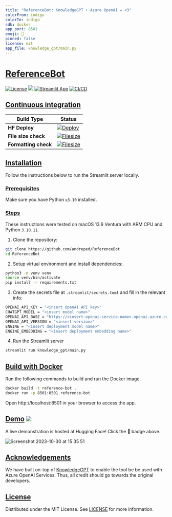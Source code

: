 ```yaml
---
title: "ReferenceBot: KnowledgeGPT + Azure OpenAI = <3"
colorFrom: indigo
colorTo: indigo
sdk: docker
app_port: 8501
emoji: 💬
pinned: false
license: mit
app_file: knowledge_gpt/main.py
---
```


# [ReferenceBot](https://github.com/andreped/referencebot#referencebot)

[![License](https://img.shields.io/badge/License-MIT-green.svg)](https://opensource.org/licenses/MIT)
<a target="_blank" href="https://huggingface.co/spaces/andreped/ReferenceBot"><img src="https://img.shields.io/badge/🤗%20Hugging%20Face-Spaces-yellow.svg"></a>
[![Streamlit App](https://static.streamlit.io/badges/streamlit_badge_black_white.svg)](https://referencebot.streamlit.app)
[![CI/CD](https://github.com/andreped/ReferenceBot/actions/workflows/deploy.yml/badge.svg)](https://github.com/andreped/ReferenceBot/actions/workflows/deploy.yml)

## [Continuous integration](https://github.com/andreped/referencebot#continuous-integration)

| Build Type | Status |
| - | - |
| **HF Deploy** | [![Deploy](https://github.com/andreped/referencebot/workflows/Deploy/badge.svg)](https://github.com/andreped/referencebot/actions) |
| **File size check** | [![Filesize](https://github.com/andreped/referencebot/workflows/Check%20file%20size/badge.svg)](https://github.com/andreped/referencebot/actions) |
| **Formatting check** | [![Filesize](https://github.com/andreped/ReferenceBot/workflows/Linting/badge.svg)](https://github.com/andreped/ReferenceBot/actions) |

## [Installation](https://github.com/andreped/referencebot#installation)

Follow the instructions below to run the Streamlit server locally.

### [Prerequisites](https://github.com/andreped/referencebot#prerequisites)

Make sure you have Python `≥3.10` installed.

### [Steps](https://github.com/andreped/referencebot#steps)

These instructions were tested on macOS 13.6 Ventura with ARM CPU and Python `3.10.11`.

1. Clone the repository:

```bash
git clone https://github.com/andreped/ReferenceBot
cd ReferenceBot
```

2. Setup virtual environment and install dependencies:

```bash
python3 -m venv venv
source venv/bin/activate
pip install -r requirements.txt
```

3. Create the secrets file at `.streamlit/secrets.toml` and fill in the relevant info:

```bash
OPENAI_API_KEY = "<insert OpenAI API key>"
CHATGPT_MODEL = "<insert model name>"
OPENAI_API_BASE = "https://<insert-openai-service-name>.openai.azure.com"
OPENAI_API_VERSION = "<insert version>"
ENGINE = "<insert deployment model name>"
ENGINE_EMBEDDING = "<insert deployment embedding name>"
```

4. Run the Streamlit server

```bash
streamlit run knowledge_gpt/main.py
```

## [Build with Docker](https://github.com/andreped/referencebot#build-with-docker)

Run the following commands to build and run the Docker image.

```bash
docker build -t reference-bot .
docker run -p 8501:8501 reference-bot
```

Open http://localhost:8501 in your browser to access the app.

## [Demo](https://github.com/andreped/referencebot#demo) <a target="_blank" href="https://huggingface.co/spaces/andreped/ReferenceBot"><img src="https://img.shields.io/badge/🤗%20Hugging%20Face-Spaces-yellow.svg"></a>

A live demonstration is hosted at Hugging Face! Click the 🤗 badge above.

![Screenshot 2023-10-30 at 15 35 51](https://github.com/andreped/ReferenceBot/assets/29090665/c64d8f54-d3da-41b8-8f57-0ed1eb3a1c30)

## [Acknowledgements](https://github.com/andreped/referencebot#acknowledgements)

We have built on-top of [KnowledgeGPT](https://github.com/mmz-001/knowledge_gpt) to enable the tool be be used with Azure OpenAI Services. Thus, all credit should go towards the original developers.

## [License](https://github.com/andreped/referencebot#license)

Distributed under the MIT License. See [LICENSE](https://github.com/andreped/ReferenceBot/blob/main/LICENSE) for more information.

